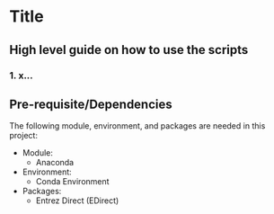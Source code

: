 # Title
## High level guide on how to use the scripts
### 1. x...

## Pre-requisite/Dependencies
The following module, environment, and packages are needed in this project:
* Module: 
  * Anaconda
* Environment:
  * Conda Environment
* Packages:
  * Entrez Direct (EDirect)
